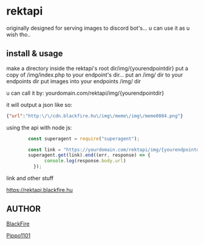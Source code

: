 # rektapi
originally designed for serving images to discord bot's... u can use it as u wish tho..

## install & usage
make a directory inside the rektapi's root dir/img/{yourendpointdir}
put a copy of /img/index.php to your endpoint's dir...
put an /img/ dir to your endpoints dir
put images into your endpoints /img/ dir

u can call it by: yourdomain.com/rektapi/img/{yourendpointdir}

it will output a json like so:
```json
{"url":"http:\/\/cdn.blackfire.hu\/img\/meme\/img\/meme0084.png"}
```

using the api with node js:
```js
		const superagent = require("superagent");

		const link = "https://yourdomain.com/rektapi/img/{yourendpointdir}";
		superagent.get(link).end((err, response) => {
			  console.log(response.body.url)
		  });	
```

link and other stuff

https://rektapi.blackfire.hu

## AUTHOR
[BlackFire](https://blackfire.hu/)

[Pippo1101](https://github.com/Pippo1101)


